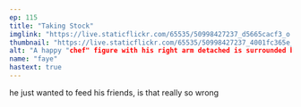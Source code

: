 ```yaml
---
ep: 115
title: "Taking Stock"
imglink: "https://live.staticflickr.com/65535/50998427237_d5665cacf3_o.jpg"
thumbnail: "https://live.staticflickr.com/65535/50998427237_4001fc365e_q.jpg"
alt: "A happy "chef" figure with his right arm detached is surrounded by (from the bottom clockwise) an old fashioned meat grinder, small salt & pepper shakers, a pot with bones inside, a misshapen steak, a burger, sausages, an arm, a cleaver, and another arm."
name: "faye"
hastext: true
---
```

he just wanted to feed his friends, is that really so wrong